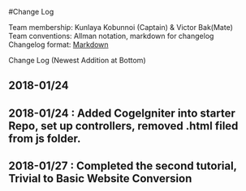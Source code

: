 
#Change Log

Team membership:  Kunlaya Kobunnoi (Captain) & Victor Bak(Mate)  
Team conventions: Allman notation, markdown for changelog  
Changelog format: [Markdown](https://github.com/adam-p/markdown-here/wiki/Markdown-Cheatsheet) 

Change Log (Newest Addition at Bottom)
## 2018-01/24
## 2018-01/24 : Added CogeIgniter into starter Repo, set up controllers, removed .html filed from js folder.
## 2018-01/27 : Completed the second tutorial, Trivial to Basic Website Conversion



